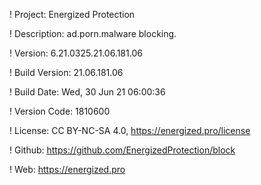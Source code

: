 ! Project: Energized Protection

! Description: ad.porn.malware blocking.

! Version: 6.21.0325.21.06.181.06

! Build Version: 21.06.181.06

! Build Date: Wed, 30 Jun 21 06:00:36

! Version Code: 1810600

! License: CC BY-NC-SA 4.0, https://energized.pro/license

! Github: https://github.com/EnergizedProtection/block

! Web: https://energized.pro
